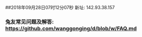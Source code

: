 ##2018年09月28日07时12分07秒 新址: 142.93.38.157
### 兔友常见问题及解答: https://github.com/wanggonging/d/blob/w/FAQ.md

